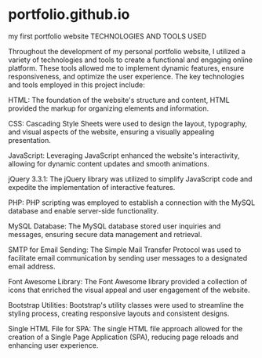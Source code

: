 # portfolio.github.io
my first portfolio website
TECHNOLOGIES AND TOOLS USED 

Throughout the development of my personal portfolio website, I utilized a variety of technologies and tools to create a functional and engaging online platform. These tools allowed me to implement dynamic features, ensure responsiveness, and optimize the user experience. The key technologies and tools employed in this project include: 

 

HTML: The foundation of the website's structure and content, HTML provided the markup for organizing elements and information. 

CSS: Cascading Style Sheets were used to design the layout, typography, and visual aspects of the website, ensuring a visually appealing presentation. 

JavaScript: Leveraging JavaScript enhanced the website's interactivity, allowing for dynamic content updates and smooth animations. 

jQuery 3.3.1: The jQuery library was utilized to simplify JavaScript code and expedite the implementation of interactive features. 

PHP: PHP scripting was employed to establish a connection with the MySQL database and enable server-side functionality. 

MySQL Database: The MySQL database stored user inquiries and messages, ensuring secure data management and retrieval. 

SMTP for Email Sending: The Simple Mail Transfer Protocol was used to facilitate email communication by sending user messages to a designated email address. 

Font Awesome Library: The Font Awesome library provided a collection of icons that enriched the visual appeal and user engagement of the website. 

Bootstrap Utilities: Bootstrap's utility classes were used to streamline the styling process, creating responsive layouts and consistent designs. 

Single HTML File for SPA: The single HTML file approach allowed for the creation of a Single Page Application (SPA), reducing page reloads and enhancing user experience. 
